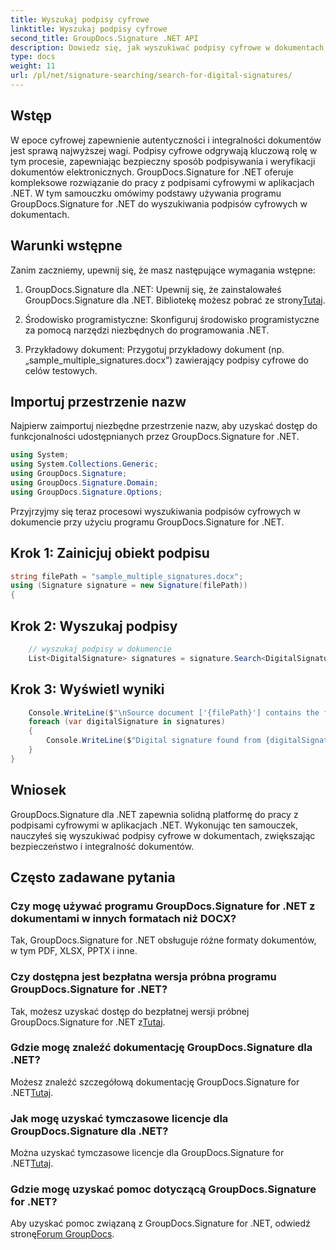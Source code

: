 ```yaml
---
title: Wyszukaj podpisy cyfrowe
linktitle: Wyszukaj podpisy cyfrowe
second_title: GroupDocs.Signature .NET API
description: Dowiedz się, jak wyszukiwać podpisy cyfrowe w dokumentach przy użyciu programu GroupDocs.Signature for .NET. Zwiększ bezpieczeństwo i integralność dokumentów dzięki temu kompleksowemu rozwiązaniu.
type: docs
weight: 11
url: /pl/net/signature-searching/search-for-digital-signatures/
---
```

## Wstęp
W epoce cyfrowej zapewnienie autentyczności i integralności dokumentów jest sprawą najwyższej wagi. Podpisy cyfrowe odgrywają kluczową rolę w tym procesie, zapewniając bezpieczny sposób podpisywania i weryfikacji dokumentów elektronicznych. GroupDocs.Signature for .NET oferuje kompleksowe rozwiązanie do pracy z podpisami cyfrowymi w aplikacjach .NET. W tym samouczku omówimy podstawy używania programu GroupDocs.Signature for .NET do wyszukiwania podpisów cyfrowych w dokumentach.
## Warunki wstępne
Zanim zaczniemy, upewnij się, że masz następujące wymagania wstępne:
1.  GroupDocs.Signature dla .NET: Upewnij się, że zainstalowałeś GroupDocs.Signature dla .NET. Bibliotekę możesz pobrać ze strony[Tutaj](https://releases.groupdocs.com/signature/net/).
   
2. Środowisko programistyczne: Skonfiguruj środowisko programistyczne za pomocą narzędzi niezbędnych do programowania .NET.
   
3. Przykładowy dokument: Przygotuj przykładowy dokument (np. „sample_multiple_signatures.docx”) zawierający podpisy cyfrowe do celów testowych.

## Importuj przestrzenie nazw
Najpierw zaimportuj niezbędne przestrzenie nazw, aby uzyskać dostęp do funkcjonalności udostępnianych przez GroupDocs.Signature for .NET.

```csharp
using System;
using System.Collections.Generic;
using GroupDocs.Signature;
using GroupDocs.Signature.Domain;
using GroupDocs.Signature.Options;
```

Przyjrzyjmy się teraz procesowi wyszukiwania podpisów cyfrowych w dokumencie przy użyciu programu GroupDocs.Signature for .NET.
## Krok 1: Zainicjuj obiekt podpisu
```csharp
string filePath = "sample_multiple_signatures.docx";
using (Signature signature = new Signature(filePath))
{
```
## Krok 2: Wyszukaj podpisy
```csharp
	// wyszukaj podpisy w dokumencie
	List<DigitalSignature> signatures = signature.Search<DigitalSignature>(SignatureType.Digital);
```
## Krok 3: Wyświetl wyniki
```csharp
	Console.WriteLine($"\nSource document ['{filePath}'] contains the following signatures.");
	foreach (var digitalSignature in signatures)
	{
		Console.WriteLine($"Digital signature found from {digitalSignature.SignTime} with validation flag {digitalSignature.IsValid}. Certificate SN {digitalSignature.Certificate?.SerialNumber}");
	}
}
```

## Wniosek
GroupDocs.Signature dla .NET zapewnia solidną platformę do pracy z podpisami cyfrowymi w aplikacjach .NET. Wykonując ten samouczek, nauczyłeś się wyszukiwać podpisy cyfrowe w dokumentach, zwiększając bezpieczeństwo i integralność dokumentów.
## Często zadawane pytania
### Czy mogę używać programu GroupDocs.Signature for .NET z dokumentami w innych formatach niż DOCX?
Tak, GroupDocs.Signature for .NET obsługuje różne formaty dokumentów, w tym PDF, XLSX, PPTX i inne.
### Czy dostępna jest bezpłatna wersja próbna programu GroupDocs.Signature for .NET?
Tak, możesz uzyskać dostęp do bezpłatnej wersji próbnej GroupDocs.Signature for .NET z[Tutaj](https://releases.groupdocs.com/).
### Gdzie mogę znaleźć dokumentację GroupDocs.Signature dla .NET?
 Możesz znaleźć szczegółową dokumentację GroupDocs.Signature for .NET[Tutaj](https://reference.groupdocs.com/signature/net/).
### Jak mogę uzyskać tymczasowe licencje dla GroupDocs.Signature dla .NET?
 Można uzyskać tymczasowe licencje dla GroupDocs.Signature for .NET[Tutaj](https://purchase.groupdocs.com/temporary-license/).
### Gdzie mogę uzyskać pomoc dotyczącą GroupDocs.Signature for .NET?
 Aby uzyskać pomoc związaną z GroupDocs.Signature for .NET, odwiedź stronę[Forum GroupDocs](https://forum.groupdocs.com/c/signature/13).